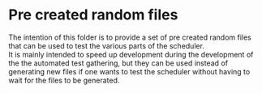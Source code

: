 # Pre created random files

The intention of this folder is to provide a set of pre created random files that can be used to test the various
parts of the scheduler.  
It is mainly intended to speed up development during the development of the the automated test gathering,
but they can be used instead of  generating new files if one wants to test the scheduler without having to wait 
for the files to be generated.
